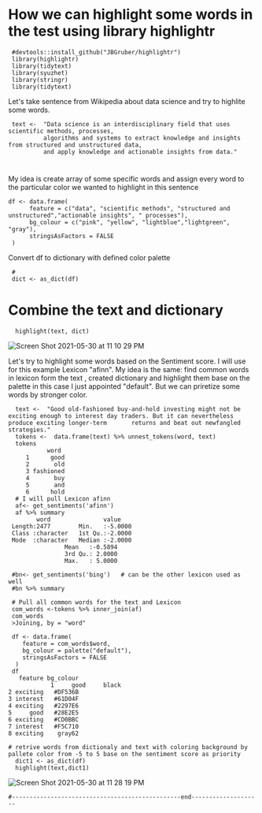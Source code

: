# How we can highlight some words in the test using library highlightr
 
     #devtools::install_github("JBGruber/highlightr")
     library(highlightr)
     library(tidytext)
     library(syuzhet)
     library(stringr)
     library(tidytext)
Let's take sentence from Wikipedia about data science and try to highlite some words.

     text <-  "Data science is an interdisciplinary field that uses scientific methods, processes, 
              algorithms and systems to extract knowledge and insights from structured and unstructured data,
              and apply knowledge and actionable insights from data."
# 
My idea is create array of some specific words and assign every word to the particular color we wanted to highlight in this sentence
    
    df <- data.frame(
          feature = c("data", "scientific methods", "structured and unstructured","actionable insights", " processes"),
          bg_colour = c("pink", "yellow", "lightblue","lightgreen", "gray"),
          stringsAsFactors = FALSE
     ) 
 Convert df to dictionary with defined color palette
 
     # 
     dict <- as_dict(df)

# Combine the text and dictionary
      highlight(text, dict)
![Screen Shot 2021-05-30 at 11 10 29 PM](https://user-images.githubusercontent.com/16123495/120147971-5f212a00-c19c-11eb-83eb-2a05085bb804.png)

 Let's try to highlight some words based on the Sentiment score. I will use for this example Lexicon "afinn". My idea is the same: find common words in lexicon form the text , created dictionary and highlight them base on the palette in this case I just appointed "default". But we can priretize some words by stronger color.
 
      text <-  "Good old-fashioned buy-and-hold investing might not be exciting enough to interest day traders. But it can nevertheless produce exciting longer-term       returns and beat out newfangled strategies."
      tokens <-  data.frame(text) %>% unnest_tokens(word, text)
      tokens
               word
         1      good
         2       old
         3 fashioned
         4       buy
         5       and
         6      hold
      # I will pull Lexicon afinn   
      af<- get_sentiments('afinn')
      af %>% summary
            word               value        
     Length:2477        Min.   :-5.0000  
     Class :character   1st Qu.:-2.0000  
     Mode  :character   Median :-2.0000  
                    Mean   :-0.5894  
                    3rd Qu.: 2.0000  
                    Max.   : 5.0000  

     #bn<- get_sentiments('bing')   # can be the other lexicon used as well
     #bn %>% summary
     
     # Pull all common words for the text and Lexicon
     com_words <-tokens %>% inner_join(af)
     com_words
     >Joining, by = "word"
     
     df <- data.frame(
        feature = com_words$word,
        bg_colour = palette("default"),
        stringsAsFactors = FALSE
      )
     df
       feature bg_colour
				1     good     black
    2 exciting   #DF536B
    3 interest   #61D04F
    4 exciting   #2297E6
    5     good   #28E2E5
    6 exciting   #CD0BBC
    7 interest   #F5C710
    8 exciting    gray62
    
    # retrive words from dictionaly and text with coloring background by pallete color from -5 to 5 base on the sentiment score as priority
      dict1 <- as_dict(df)
      highlight(text,dict1)

![Screen Shot 2021-05-30 at 11 28 19 PM](https://user-images.githubusercontent.com/16123495/120149579-c809a180-c19e-11eb-984f-6730541b96de.png)


    #------------------------------------------------end--------------------
